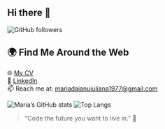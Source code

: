 ## Hi there 👋

![GitHub followers](https://img.shields.io/github/followers/mariadaianu30?style=social)


## 🌍 Find Me Around the Web
🌐 [My CV](https://drive.google.com/file/d/1w9kacql7FxyKlMqNnA7ytrpa7jNWg2it/view?usp=drive_link)  
💬 [LinkedIn](https://www.linkedin.com/in/maria-d%C4%83ianu-150640331/)  
📫 Reach me at: mariadaianuiuliana1977@gmail.com

![Maria’s GitHub stats](https://github-readme-stats.vercel.app/api?username=mariadaianu30&show_icons=true&theme=tokyonight)
![Top Langs](https://github-readme-stats.vercel.app/api/top-langs/?username=mariadaianu30&layout=compact)


> “Code the future you want to live in.” 💫

<!--
**mariadaianu30/mariadaianu30** is a ✨ _special_ ✨ repository because its `README.md` (this file) appears on your GitHub profile.

Here are some ideas to get you started:

- 🔭 I’m currently working on ...
- 🌱 I’m currently learning ...
- 👯 I’m looking to collaborate on ...
- 🤔 I’m looking for help with ...
- 💬 Ask me about ...
- 📫 How to reach me: ...
- 😄 Pronouns: ...
- ⚡ Fun fact: ...
-->
